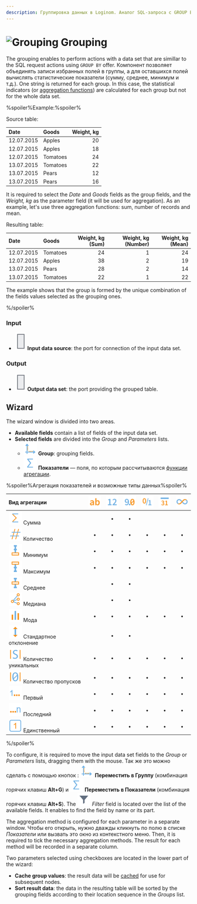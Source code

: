 ```yaml
---
description: Группировка данных в Loginom. Аналог SQL-запроса с GROUP BY. Вычисление статистических показателей (функций агрегации). Мастер настройки.
---
```

# ![Grouping](./../../images/icons/components/group-data_default.svg) Grouping

The grouping enables to perform actions with a data set that are simillar to the SQL request actions using `GROUP BY` offer. Компонент позволяет объединять записи избранных полей в группы, а для оставшихся полей вычислять статистические показатели (сумму, среднее, минимум и т.д.). One string is returned for each group. In this case, the statistical indicators (or [aggregation functions](./../func/aggregation-functions.md)) are calculated for each group but not for the whole data set.

%spoiler%Example:%spoiler%

Source table:

| Date | Goods | Weight, kg |
| :--- | :---- | ------: |
| 12.07.2015 | Apples | 20 |
| 12.07.2015 | Apples | 18 |
| 12.07.2015 | Tomatoes | 24 |
| 13.07.2015 | Tomatoes | 22 |
| 13.07.2015 | Pears | 12 |
| 13.07.2015 | Pears | 16 |

It is required to select the *Date* and *Goods* fields as the group fields, and the *Weight, kg* as the parameter field (it will be used for aggregation). As an example, let's use three aggregation functions: sum, number of records and mean.

Resulting table:

| Date | Goods | Weight, kg (Sum) | Weight, kg (Number) | Weight, kg (Mean) |
| :--- | :---- | --------------: | -------------------: | ----------------: |
| 12.07.2015 | Tomatoes | 24 | 1 | 24 |
| 12.07.2015 | Apples | 38 | 2 | 19 |
| 13.07.2015 | Pears | 28 | 2 | 14 |
| 13.07.2015 | Tomatoes | 22 | 1 | 22 |

The example shows that the group is formed by the unique combination of the fields values selected as the grouping ones.

%/spoiler%

### Input

* ![Input data source](./../../images/icons/app/node/ports/inputs/table_inactive.svg) **Input data source**: the port for connection of the input data set.

### Output

* ![Output data source](./../../images/icons/app/node/ports/inputs/table_inactive.svg) **Output data set**: the port providing the grouped table.

## Wizard

The wizard window is divided into two areas.

* **Available fields** contain a list of fields of the input data set.
* **Selected fields** are divided into the *Group* and *Parameters* lists.
   * ![Group](./../../images/icons/common/usage-types/group_default.svg) **Group**: grouping fields.
   * ![Показатели](./../../images/icons/common/usage-types/value_default.svg) **Показатели** — поля, по которым рассчитываются [функции агрегации](./../../processors/func/aggregation-functions.md).

%spoiler%Агрегация показателей и возможные типы данных%spoiler%

|Вид агрегации|![](./../../images/icons/common/data-types/string_default.svg)|![](./../../images/icons/common/data-types/integer_default.svg)|![](./../../images/icons/common/data-types/float_default.svg)|![](./../../images/icons/common/data-types/boolean_default.svg)|![](./../../images/icons/common/data-types/datetime_default.svg)|![](./../../images/icons/common/data-types/variant_default.svg)
|:-|:-:|:-:|:-:|:-:|:-:|:-:|
|![](./../../images/icons/common/aggregations/factor-sum_default.svg) Сумма||**•**|**•**||||
|![](./../../images/icons/common/aggregations/factor-count_default.svg) Количество|**•**|**•**|**•**|**•**|**•**|**•**|
|![](./../../images/icons/common/aggregations/factor-min_default.svg) Минимум|**•**|**•**|**•**|**•**|**•**|**•**|
|![](./../../images/icons/common/aggregations/factor-max_default.svg) Максимум|**•**|**•**|**•**|**•**|**•**|**•**|
|![](./../../images/icons/common/aggregations/factor-avg_default.svg) Среднее||**•**|**•**||||
|![](./../../images/icons/common/aggregations/factor-median_default.svg) Медиана||**•**|**•**||||
|![](./../../images/icons/common/aggregations/mode_default.svg) Мода|**•**|**•**|**•**|**•**|**•**|**•**|
|![](./../../images/icons/common/aggregations/factor-stddev_default.svg) Стандартное отклонение||**•**|**•**||||
|![](./../../images/icons/common/aggregations/factor-unique-count_default.svg) Количество уникальных|**•**|**•**|**•**|**•**|**•**|**•**|
|![](./../../images/icons/common/aggregations/factor-null-count_default.svg) Количество пропусков|**•**|**•**|**•**|**•**|**•**|**•**|
|![](./../../images/icons/common/aggregations/factor-stat-first_default.svg) Первый|**•**|**•**|**•**|**•**|**•**|**•**|
|![](./../../images/icons/common/aggregations/factor-stat-last_default.svg) Последний|**•**|**•**|**•**|**•**|**•**|**•**|
|![](./../../images/icons/common/aggregations/factor-only_default.svg) Единственный|**•**|**•**|**•**|**•**|**•**|**•**|

%/spoiler%

To configure, it is required to move the input data set fields to the *Group* or *Parameters* lists, dragging them with the mouse. Так же это можно сделать с помощью кнопок : ![Переместить в Группу](./../../images/icons/common/usage-types/group_default.svg) **Переместить в Группу** (комбинация горячих клавиш **Alt+G**) и ![Переместить в Показатель](./../../images/icons/common/usage-types/value_default.svg) **Переместить в Показатели** (комбинация горячих клавиш **Alt+S**). The ![](./../../images/icons/common/toolbar-controls/toolbar-controls_18x18_filter_default.svg) *Filter* field is located over the list of the available fields. It enables to find the field by name or its part.

The aggregation method is configured for each parameter in a separate window. Чтобы его открыть, нужно дважды кликнуть по полю в списке *Показатели* или вызвать это окно из контекстного меню. Then, it is required to tick the necessary aggregation methods. The result for each method will be recorded in a separate column.

Two parameters selected using checkboxes are located in the lower part of the wizard:

* **Cache group values**: the result data will be [cached](./../../workflow/caching.md) for use for subsequent nodes.
* **Sort result data**: the data in the resulting table will be sorted by the grouping fields according to their location sequence in the *Groups* list.


[def]: ./../../images/icons/common/aggregations/mode_default.svg
[def2]: ./../../images/icons/common/aggregations/mode_default.svg
